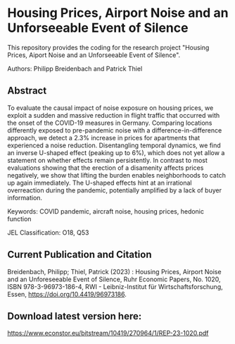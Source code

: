 # Housing Prices, Airport Noise and an Unforseeable Event of Silence

This repository provides the coding for the research project "Housing Prices,
Aiport Noise and an Unforseeable Event of Silence".

Authors: Philipp Breidenbach and Patrick Thiel

## Abstract

To evaluate the causal impact of noise exposure on housing prices, we exploit a sudden and massive reduction in flight traffic that occurred with the onset of the COVID-19 measures in Germany. Comparing locations differently exposed to pre-pandemic noise with a difference-in-difference approach, we detect a 2.3% increase in prices for apartments that experienced a noise reduction. Disentangling temporal dynamics, we find an inverse U-shaped effect (peaking up to 6%), which does not yet allow a statement on whether effects remain persistently. In contrast to most evaluations showing that the erection of a disamenity affects prices negatively, we show that lifting the burden enables neighborhoods to catch up again immediately. The U-shaped effects hint at an irrational overreaction during the pandemic, potentially amplified by a lack of buyer information.

Keywords: COVID pandemic, aircraft noise, housing prices, hedonic function

JEL Classification: O18, Q53

## Current Publication and Citation

Breidenbach, Philipp; Thiel, Patrick (2023) : Housing Prices, Airport
Noise and an Unforeseeable Event of Silence, Ruhr Economic Papers, No. 1020, ISBN
978-3-96973-186-4, RWI - Leibniz-Institut für Wirtschaftsforschung, Essen,
https://doi.org/10.4419/96973186.


## Download latest version here:
https://www.econstor.eu/bitstream/10419/270964/1/REP-23-1020.pdf